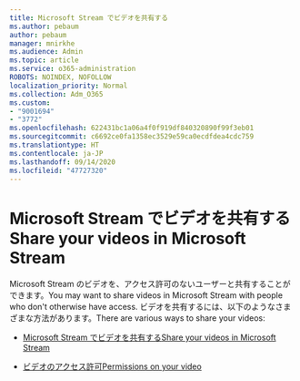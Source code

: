 ```yaml
---
title: Microsoft Stream でビデオを共有する
ms.author: pebaum
author: pebaum
manager: mnirkhe
ms.audience: Admin
ms.topic: article
ms.service: o365-administration
ROBOTS: NOINDEX, NOFOLLOW
localization_priority: Normal
ms.collection: Adm_O365
ms.custom:
- "9001694"
- "3772"
ms.openlocfilehash: 622431bc1a06a4f0f919df840320890f99f3eb01
ms.sourcegitcommit: c6692ce0fa1358ec3529e59ca0ecdfdea4cdc759
ms.translationtype: HT
ms.contentlocale: ja-JP
ms.lasthandoff: 09/14/2020
ms.locfileid: "47727320"
---
```

# <a name="share-your-videos-in-microsoft-stream"></a><span data-ttu-id="4e670-102">Microsoft Stream でビデオを共有する</span><span class="sxs-lookup"><span data-stu-id="4e670-102">Share your videos in Microsoft Stream</span></span>

<span data-ttu-id="4e670-103">Microsoft Stream のビデオを、アクセス許可のないユーザーと共有することができます。</span><span class="sxs-lookup"><span data-stu-id="4e670-103">You may want to share videos in Microsoft Stream with people who don't otherwise have access.</span></span> <span data-ttu-id="4e670-104">ビデオを共有するには、以下のようなさまざまな方法があります。</span><span class="sxs-lookup"><span data-stu-id="4e670-104">There are various ways to share your videos:</span></span>

- [<span data-ttu-id="4e670-105">Microsoft Stream でビデオを共有する</span><span class="sxs-lookup"><span data-stu-id="4e670-105">Share your videos in Microsoft Stream</span></span>](https://docs.microsoft.com/stream/portal-share-video)

- [<span data-ttu-id="4e670-106">ビデオのアクセス許可</span><span class="sxs-lookup"><span data-stu-id="4e670-106">Permissions on your video</span></span>](https://docs.microsoft.com/stream/portal-share-video#permissions-on-your-video)
